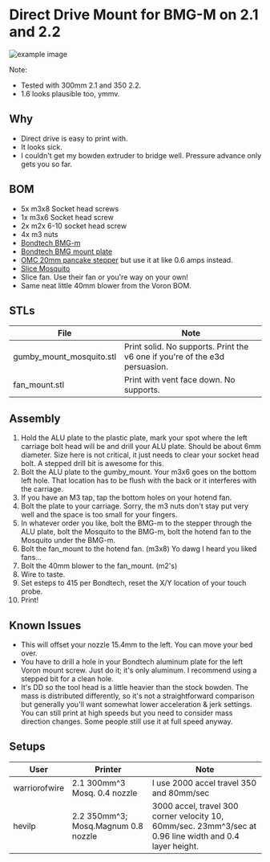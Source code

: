 # Direct Drive Mount for BMG-M on 2.1 and 2.2
![example image](https://user-images.githubusercontent.com/3454741/67543958-79ce1b80-f6a8-11e9-998e-90cd94887999.png)

Note:
* Tested with 300mm 2.1 and 350 2.2.
* 1.6 looks plausible too, ymmv.

## Why
* Direct drive is easy to print with.
* It looks sick.
* I couldn't get my bowden extruder to bridge well.  Pressure advance only gets you so far.

## BOM
* 5x m3x8 Socket head screws
* 1x m3x6 Socket head screw
* 2x m2x 6-10 socket head screw
* 4x m3 nuts
* [Bondtech BMG-m](https://www.bondtech.se/en/product/bmg-m-extruder/)
* [Bondtech BMG mount plate](https://www.bondtech.se/en/product/bmg-alu-mount/)
* [OMC 20mm pancake stepper](https://www.omc-stepperonline.com/nema-17-stepper-motor/nema-17-bipolare-1-8deg-13ncm-18-4oz-in-1a-3-5v-42x42x20mm-4-fili.html) but use it at like 0.6 amps instead.
* [Slice Mosquito](https://www.sliceengineering.com/collections/hotends/products/the-mosquito-hotend%E2%84%A2)
* Slice fan.  Use their fan or you're way on your own!
* Same neat little 40mm blower from the Voron BOM.


## STLs
File | Note
---- | ----
gumby_mount_mosquito.stl | Print solid.  No supports.  Print the v6 one if you're of the e3d persuasion.
fan_mount.stl | Print with vent face down.  No supports.

## Assembly
1. Hold the ALU plate to the plastic plate, mark your spot where the left carriage bolt head will be and drill your ALU plate.  Should be about 6mm diameter.  Size here is not critical, it just needs to clear your socket head bolt.  A stepped drill bit is awesome for this.
2. Bolt the ALU plate to the gumby_mount.  Your m3x6 goes on the bottom left hole.  That location has to be flush with the back or it interferes with the carriage.
3. If you have an M3 tap, tap the bottom holes on your hotend fan.
4. Bolt the plate to your carriage.  Sorry, the m3 nuts don't stay put very well and the space is too small for your fingers.
5. In whatever order you like, bolt the BMG-m to the stepper through the ALU plate, bolt the Mosquito to the BMG-m, bolt the hotend fan to the Mosquito under the BMG-m.
6. Bolt the fan_mount to the hotend fan. (m3x8)  Yo dawg I heard you liked fans...
7. Bolt the 40mm blower to the fan_mount. (m2's)
8. Wire to taste.
9. Set esteps to 415 per Bondtech, reset the X/Y location of your touch probe.
10. Print!

## Known Issues
* This will offset your nozzle 15.4mm to the left.  You can move your bed over.
* You have to drill a hole in your Bondtech aluminum plate for the left Voron mount screw.  Just do it; it's only aluminum.  I recommend using a stepped bit for a clean hole.
* It's DD so the tool head is a little heavier than the stock bowden.  The mass is distributed differently, so it's not a straightforward comparison but generally you'll want somewhat lower acceleration & jerk settings.  You can still print at high speeds but you need to consider mass direction changes.  Some people still use it at full speed anyway.


## Setups
User | Printer | Note
---- | ---- | ----
warriorofwire | 2.1 300mm^3 Mosq. 0.4 nozzle | I use 2000 accel travel 350 and 80mm/sec
hevilp | 2.2 350mm^3; Mosq.Magnum 0.8 nozzle | 3000 accel, travel 300 corner velocity 10, 60mm/sec.  23mm^3/sec at 0.96 line width and 0.4 layer height.
